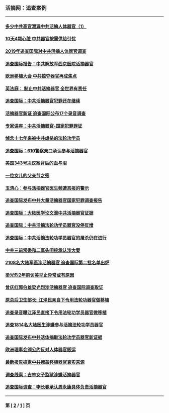 ### 活摘网：追查案例
---
#### [多少中共高官泄漏中共活摘人体器官（1）](../../pages/nf5880/n12671234.md?06130430) 
#### [10天4颗心脏 中共器官按需供给引忧](../../pages/nf5880/n12326366.md?06130430) 
#### [2019年追查国际对中共活摘人体器官调查](../../pages/nf5880/n11917733.md?06130430) 
#### [追查国际报告：中共解放军西京医院活摘器官](../../pages/nf5880/n11838359.md?06130430) 
#### [欧洲移植大会 中共掠夺器官再成焦点](../../pages/nf5880/n11538883.md?06130430) 
#### [英法庭： 制止中共活摘器官 全世界有责任](../../pages/nf5880/n11330691.md?06130430) 
#### [追查国际：中共活摘器官犯罪还在继续](../../pages/nf5880/n11218301.md?06130430) 
#### [活摘器官新证 追查国际公布17个录音调查](../../pages/nf5880/n10897744.md?06130430) 
#### [专家讲座：中共活摘器官-国家犯罪罪证](../../pages/nf5880/n8828153.md?06130430) 
#### [悼念十七年来被中共虐杀的法轮功学员](../../pages/nf5880/n8124823.md?06130430) 
#### [追查国际：610警察亲口承认参与活摘器官](../../pages/nf5880/n8109067.md?06130430) 
#### [美国343号决议案背后的血与泪](../../pages/nf5880/n8020684.md?06130430) 
#### [一位女儿的父亲节之殇](../../pages/nf5880/n8014122.md?06130430) 
#### [玉清心：参与活摘器官医生频遭恶报的警示](../../pages/nf5880/n4637546.md?06130430) 
#### [追查国际发布中共大量活摘器官国家犯罪调查报告](../../pages/nf5880/n4613428.md?06130430) 
#### [追查国际：大陆医学论文泄中共活摘器官证据](../../pages/nf5880/n4608794.md?06130430) 
#### [追查国际：中共活摘法轮功学员器官没停反增](../../pages/nf5880/n4584075.md?06130430) 
#### [追查国际：中共活摘法轮功学员器官的屠杀仍在进行](../../pages/nf5880/n4299154.md?06130430) 
#### [中共三前常委和二军头间接承认涉大案](../../pages/nf5880/n4286244.md?06130430) 
#### [2108名大陆军医涉活摘器官 追查国际第二批名单出炉](../../pages/nf5880/n4284769.md?06130430) 
#### [梁光烈2年前访美举止异常或有原因](../../pages/nf5880/n4279686.md?06130430) 
#### [曾庆红郭伯雄梁光烈涉活摘器官 追查国际调查取证](../../pages/nf5880/n4278462.md?06130430) 
#### [原总后卫生部长: 江泽民亲自下令用法轮功器官做移植](../../pages/nf5880/n4263864.md?06130430) 
#### [追查录音曝江泽民直接下令用法轮功学员器官做移植](../../pages/nf5880/n4261268.md?06130430) 
#### [追查1814名大陆医生涉嫌参与活摘法轮功学员器官](../../pages/nf5880/n4259055.md?06130430) 
#### [追查国际发布中共活体摘取法轮功学员器官新证据](../../pages/nf5880/n4258255.md?06130430) 
#### [欧洲理事会颁公约反对人体器官贩运](../../pages/nf5880/n4206955.md?06130430) 
#### [最新报告披露中共掩盖移植器官真实来源](../../pages/nf5880/n4140084.md?06130430) 
#### [调查线索：吉林女子监狱涉嫌活摘器官](../../pages/nf5880/n4044366.md?06130430) 
#### [追查国际调查：李长春承认周永康具体负责活摘器官](../../pages/nf5880/n3966668.md?06130430) 

---
#### 第 [ [2](./2.md?06130430) / [1](./1.md?06130430) ] 页
